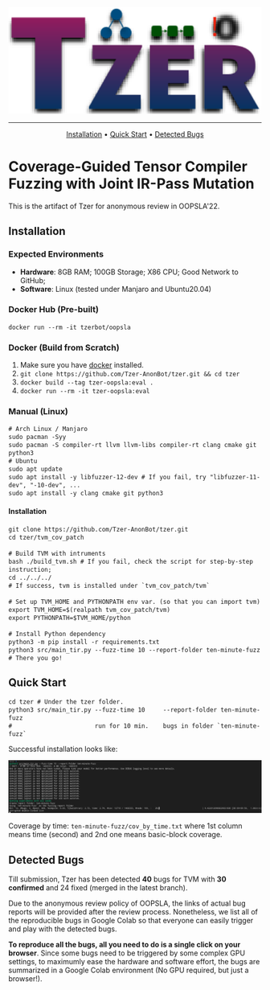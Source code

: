 <p align="center">
    <img src="./docs/imgs/Tzer-Logo.svg", width="550">
</p>

---

<p align="center">
    <a href="#Installation">Installation</a> •
    <a href="#Quick-Start">Quick Start</a> •
    <a href="#Detected-Bugs">Detected Bugs</a> 
</p>

# Coverage-Guided Tensor Compiler Fuzzing with Joint IR-Pass Mutation

This is the artifact of Tzer for anonymous review in OOPSLA'22. 

## Installation

### Expected Environments 

- **Hardware**: 8GB RAM; 100GB Storage; X86 CPU; Good Network to GitHub;
- **Software**: Linux (tested under Manjaro and Ubuntu20.04)

### Docker Hub (Pre-built)

```shell
docker run --rm -it tzerbot/oopsla
```

### Docker (Build from Scratch)

1. Make sure you have [docker](https://docs.docker.com/get-docker/) installed.
2. `git clone https://github.com/Tzer-AnonBot/tzer.git && cd tzer`
3. `docker build --tag tzer-oopsla:eval .`
4. `docker run --rm -it tzer-oopsla:eval`

### Manual (Linux)

```shell
# Arch Linux / Manjaro
sudo pacman -Syy
sudo pacman -S compiler-rt llvm llvm-libs compiler-rt clang cmake git python3
# Ubuntu
sudo apt update
sudo apt install -y libfuzzer-12-dev # If you fail, try "libfuzzer-11-dev", "-10-dev", ...
sudo apt install -y clang cmake git python3
```

#### Installation

```shell
git clone https://github.com/Tzer-AnonBot/tzer.git
cd tzer/tvm_cov_patch

# Build TVM with intruments
bash ./build_tvm.sh # If you fail, check the script for step-by-step instruction;
cd ../../../
# If success, tvm is installed under `tvm_cov_patch/tvm`

# Set up TVM_HOME and PYTHONPATH env var. (so that you can import tvm)
export TVM_HOME=$(realpath tvm_cov_patch/tvm)
export PYTHONPATH=$TVM_HOME/python

# Install Python dependency
python3 -m pip install -r requirements.txt
python3 src/main_tir.py --fuzz-time 10 --report-folder ten-minute-fuzz
# There you go!
```

## Quick Start

```shell
cd tzer # Under the tzer folder.
python3 src/main_tir.py --fuzz-time 10     --report-folder ten-minute-fuzz
#                       run for 10 min.    bugs in folder `ten-minute-fuzz`
```

Successful installation looks like:

![](./docs/imgs/tzer-terminal-output.png)

Coverage by time: `ten-minute-fuzz/cov_by_time.txt` where 1st column means time (second) and 2nd one means basic-block coverage.

## Detected Bugs

Till submission, Tzer has been detected **40** bugs for TVM with **30 confirmed** and 24 fixed (merged in the latest branch).

Due to the anonymous review policy of OOPSLA, the links of actual bug reports will be provided after the review process. Nonetheless, we list all of the reproducible bugs in Google Colab so that everyone can easily trigger and play with the detected bugs. 

**To reproduce all the bugs, all you need to do is a single click on your browser**. Since some bugs need to be triggered by some complex GPU settings, to maximumly ease the hardware and software effort, the bugs are summarized in a Google Colab environment (No GPU required, but just a browser!).

